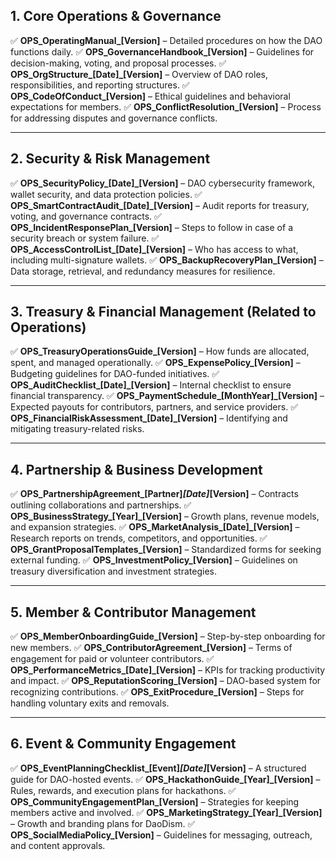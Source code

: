 ## **1\. Core Operations & Governance**

✅ **OPS\_OperatingManual\_\[Version\]** – Detailed procedures on how the DAO functions daily. ✅ **OPS\_GovernanceHandbook\_\[Version\]** – Guidelines for decision-making, voting, and proposal processes. ✅ **OPS\_OrgStructure\_\[Date\]\_\[Version\]** – Overview of DAO roles, responsibilities, and reporting structures. ✅ **OPS\_CodeOfConduct\_\[Version\]** – Ethical guidelines and behavioral expectations for members. ✅ **OPS\_ConflictResolution\_\[Version\]** – Process for addressing disputes and governance conflicts.

---

## **2\. Security & Risk Management**

✅ **OPS\_SecurityPolicy\_\[Date\]\_\[Version\]** – DAO cybersecurity framework, wallet security, and data protection policies. ✅ **OPS\_SmartContractAudit\_\[Date\]\_\[Version\]** – Audit reports for treasury, voting, and governance contracts. ✅ **OPS\_IncidentResponsePlan\_\[Version\]** – Steps to follow in case of a security breach or system failure. ✅ **OPS\_AccessControlList\_\[Date\]\_\[Version\]** – Who has access to what, including multi-signature wallets. ✅ **OPS\_BackupRecoveryPlan\_\[Version\]** – Data storage, retrieval, and redundancy measures for resilience.

---

## **3\. Treasury & Financial Management (Related to Operations)**

✅ **OPS\_TreasuryOperationsGuide\_\[Version\]** – How funds are allocated, spent, and managed operationally. ✅ **OPS\_ExpensePolicy\_\[Version\]** – Budgeting guidelines for DAO-funded initiatives. ✅ **OPS\_AuditChecklist\_\[Date\]\_\[Version\]** – Internal checklist to ensure financial transparency. ✅ **OPS\_PaymentSchedule\_\[MonthYear\]\_\[Version\]** – Expected payouts for contributors, partners, and service providers. ✅ **OPS\_FinancialRiskAssessment\_\[Date\]\_\[Version\]** – Identifying and mitigating treasury-related risks.

---

## **4\. Partnership & Business Development**

✅ **OPS\_PartnershipAgreement\_\[Partner\]*\[Date\]*\[Version\]** – Contracts outlining collaborations and partnerships. ✅ **OPS\_BusinessStrategy\_\[Year\]\_\[Version\]** – Growth plans, revenue models, and expansion strategies. ✅ **OPS\_MarketAnalysis\_\[Date\]\_\[Version\]** – Research reports on trends, competitors, and opportunities. ✅ **OPS\_GrantProposalTemplates\_\[Version\]** – Standardized forms for seeking external funding. ✅ **OPS\_InvestmentPolicy\_\[Version\]** – Guidelines on treasury diversification and investment strategies.

---

## **5\. Member & Contributor Management**

✅ **OPS\_MemberOnboardingGuide\_\[Version\]** – Step-by-step onboarding for new members. ✅ **OPS\_ContributorAgreement\_\[Version\]** – Terms of engagement for paid or volunteer contributors. ✅ **OPS\_PerformanceMetrics\_\[Date\]\_\[Version\]** – KPIs for tracking productivity and impact. ✅ **OPS\_ReputationScoring\_\[Version\]** – DAO-based system for recognizing contributions. ✅ **OPS\_ExitProcedure\_\[Version\]** – Steps for handling voluntary exits and removals.

---

## **6\. Event & Community Engagement**

✅ **OPS\_EventPlanningChecklist\_\[Event\]*\[Date\]*\[Version\]** – A structured guide for DAO-hosted events. ✅ **OPS\_HackathonGuide\_\[Year\]\_\[Version\]** – Rules, rewards, and execution plans for hackathons. ✅ **OPS\_CommunityEngagementPlan\_\[Version\]** – Strategies for keeping members active and involved. ✅ **OPS\_MarketingStrategy\_\[Year\]\_\[Version\]** – Growth and branding plans for DaoDism. ✅ **OPS\_SocialMediaPolicy\_\[Version\]** – Guidelines for messaging, outreach, and content approvals.

